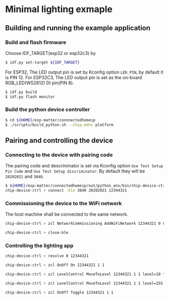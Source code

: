 # Minimal lighting exmaple

## Building and running the example application

### Build and flash firmware

Choose IDF_TARGET(esp32 or esp32c3) by

```bash
$ idf.py set-target ${IDF_TARGET}
```

For ESP32, The LED output pin is set by Kconfig option `LED_PIN`, by default it is PIN 12.
For ESP32C3, The LED output pin is set as the on-board RGB_LED(WS2812) DI pin(PIN 8).

```bash
$ idf.py build
$ idf.py flash monitor
```

### Build the python device controller
```bash
$ cd ${HOME}/esp-matter/connnectedhomeip
$ ./scripts/build_python.sh --chip_mdns platform
```

## Pairing and controlling the device

### Connecting to the device with pairing code

The pairing code and descriminator is set via Kconfig option `Use Test Setup Pin Code` and `Use Test Setup discriminator`. By default they will be `20202021` and `3840`.

```bash
$ ${HOME}/esp-matter/connectedhomeip/out/python_env/bin/chip-device-ctrl
chip-device-ctrl > connect -ble 3840 20202021 12344321
```

### Commissioning the device to the WiFi network

The host machine shall be connected to the same network.

```bash
chip-device-ctrl > zcl NetworkCommissioning AddWiFiNetwork 12344321 0 0 ssid=str:${WIFI_SSID} credentials=str:${WIFI_PSK} breadcrumb=0 timeoutMs=1000

chip-device-ctrl > close-ble
```

### Controlling the lighting app

```bash
chip-device-ctrl > resolve 0 12344321

chip-device-ctrl > zcl OnOff On 12344321 1 1

chip-device-ctrl > zcl LevelControl MoveToLevel 12344321 1 1 level=10 transitionTime=0 optionMask=0 optionOverride=0

chip-device-ctrl > zcl LevelControl MoveToLevel 12344321 1 1 level=255 transitionTime=0 optionMask=0 optionOverride=0

chip-device-ctrl > zcl OnOff Toggle 12344321 1 1
```
